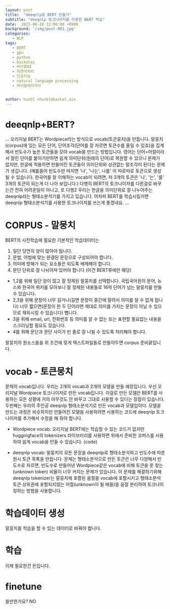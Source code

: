 ```yaml
---
layout: post
title:  "deeqnlp로 BERT 만들기"
subtitle: "deeqnlp 토크나이저를 이용한 BERT 학습"
date:  2021-08-20 12:00:00 +0900
background: '/img/post-001.jpg'
categories:
   - NLP 
tags:
   - BERT
   - gpu
   - python
   - baikalai
   - 바이칼AI
   - 자연어처리
   - 인공지능
   - natural language processing
   - 바이칼에이아이


author: hunbl <hunbl@baikal.ai>
---
```


# deeqnlp+BERT?

...
오리지널 BERT는 Wordpiece라는 방식으로 vocab(토큰뭉치)을 만듭니다. 말뭉치(corpus)에 있는 모든 단어, 단어조각(단어를 잘 자르면 토큰수를 줄일 수 있죠)을 집계해서 빈도수가 높은 토큰들을 모아 vocab을 만드는 방법입니다. 영어는 단어=어절이라서 잘린 단어를 붙이기만하면 쉽게 의미단위(원래의 단어)로 복원할 수 있으니 문제가 없지만, 한글에 적용하면 만들어진 토큰들이 의미단위와 상관없는 말조각이 된다는 문제가 생깁니다. (예를들어 빈도수만 따지면 '나', '나는', 나를' 이 따로따로 토큰으로 생성될 수 있습니다. 한국어를 잘 이해하는 vocab이 되려면, 저 3개의 토큰은 '나', '는', '를' 3개의 토큰이 되는게 더 나아 보입니다.) 다행히 BERT의 토크나이저를 다른걸로 바꾸는건 전혀 어려운일이 아니고, 또 다행2 우리는 한글을 의미단위로 잘 나누어주는 deeqnlp라는 형태소분석기를 가지고 있습니다. 어차피 BERT를 학습시킬거면 deeqnlp 형태소분석기를 사용한 토크나이저를 쓰는게 좋겠네요. 
...

# CORPUS - 말뭉치

BERT의 사전학습에 필요한 기본적인 학습데이터는 
1. 일단 당연히 양이 많아야 됩니다.
2. 문법, 어법에 맞는 완결된 문장으로 구성되어야 합니다.
3. 의미에 방해가 되는 요소들은 되도록 배제해야 합니다.
4. 문단 단위로 잘 나뉘어져 있어야 합니다 (이건 BERT류에만 해당)

- 1,2를 위해 일단 양이 많고 잘 정제된 말뭉치를 선택합니다. 국립국어원의 문어, 뉴스와 한국어 위키를 모아보니 잘 정제된 내용들로 16억 단어가 넘는 말뭉치를 만들 수 있습니다.
- 2,3을 위해 문장이 너무 길거나(길면 문장이 중간에 잘려서 의미를 알 수 없게 됩니다) 너무 짧으면(문장이 한 두 단어라면 제대로 의미를 가지는 문장이 아닐 수 있으므로 제외시킬 수 있습니다) 뺍니다.
- 3을 위해 email, url, 전화번호 등 의미를 알 수 없는 또는 표현할 필요없는 내용을 스크리닝할 필요도 있습니다.
- 4를 위해 문단과 문단 사이가 빈 줄로 잘 나뉠 수 있도록 처리해야 합니다. 

말뭉치의 원소스들을 위 조건에 맞게 텍스트파일들로 만들어두면 corpus 준비끝입니다.

# vocab - 토큰뭉치

문제의 vocab입니다. 우리는 2개의 vocab과 2개의 모델을 만들 예정입니다. 우선 오리지널 Wordpiece 토크나이저로 만든 vocab입니다. 이걸로 만든 모델은 BERT를 사용하는 모든 상황에 거의 아무것도 안 바꾸고 그대로 사용할 수 있다는 장점이 있습니다. 두번째는 우리의 주인공 deeqnlp 형태소분석기로 만든 vocab과 모델입이다. 모델을 만드는 과정은 비슷하지만 만들어진 모델을 사용하려면 사용하는 코드에 deeqnlp 토크나이저를 추가해서 수정을 해 줘야 합니다. 

- Wordpiece vocab: 오리지널 BERT에는 학습할 수 있는 코드가 없지만 huggingface의 tokenizers 라이브러리를 사용하면 위에서 준비한 코퍼스를 사용하여 쉽게 vocab을 만들 수 있습니다.
(code)

- deeqnlp vocab: 말뭉치의 모든 문장을 deeqnlp로 형태소분석하고 빈도수에 따른 원시 토큰 목록을 만듭니다. 문제는 형태소분석으로 만든 토큰은 너무 다양해서 빈도수로 자르면, 빈도수로 만들어낸 Wordpiece같은 vocab에 비해 토큰을 못 찾는(unknown token) 비율이 너무 커지는 문제가 있습니다. 이 문제를 해결하기위해 deeqnlp tokenizer는 말뭉치에 포함된 음절을 vocab에 포함시키고 형태소분석 토큰 상위권에 포함되지않는 어절(unknown이 될 애들)을 음절 분리하여 토크나이징하는 방법을 사용합니다.

# 학습데이터 생성

말뭉치를 학습을 할 수 있는 데이터로 바꿔야 합니다.

# 학습

이제 필요한건 돈입니다.

# finetune

쓸만한가요? NO

